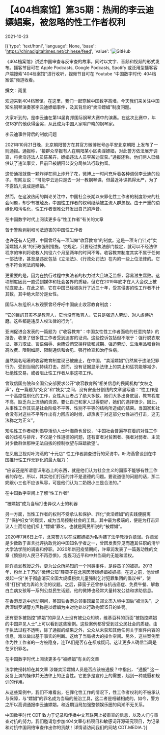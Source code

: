 # 【404档案馆】第35期：热闹的李云迪嫖娼案，被忽略的性工作者权利

2021-10-23

[{'type': 'text/html', 'language': None, 'base': 'https://chinadigitaltimes.net/chinese/feed', 'value': '![GitHub](https://chinadigitaltimes.net/chinese/files/2021/10/35-3.jpg)

《404档案馆》讲述中国审查与反审查的故事，同时以文字、音频和视频的形式发布。播客节目可在 Apple Podcasts, Google Podcasts, Spotify 或泛用型播客客户端搜索“404档案馆”进行收听，视频节目可在 Youtube “中国数字时代· 404档案馆”频道收看。





撰文：雨里

欢迎来到404档案馆。在这里，我们一起穿越中国数字高墙。今天我们来关注中国知名钢琴演奏家李云迪嫖娼事件，及其背后的“卖淫嫖娼”制度问题。

大家听到的，是李云迪在第14届肖邦国际钢琴大赛中的演奏。在这次比赛中，年仅18岁的他获得金奖，从此成为中国人家喻户晓的钢琴家。

李云迪事件背后的制度问题

2021年10月21日晚，北京朝阳警方在其官方微博账号@平安北京朝阳 上发布了一则通报。通报称，“接群众举报有人在朝阳某小区卖淫嫖娼，对此警方依法展开调查，将卖淫违法人员陈某卉，嫖娼违法人员李某迪查获。”通报还称，他们两人已经供认了违法事实，目前已被朝阳公安分局依法行政拘留。

这份通报就像一颗炸弹在网上炸开了花，微博上一时间充斥着各种调侃李云迪的段子。有网友说：“可能李云迪只是去一对一教钢琴课，但最近补课抓得太严，为了不露馅儿说成是嫖娼。”

然而，在这波热闹的舆论关注中，中国社会长期以来罪化性工作者的制度带来的社会问题，却少有被触及，中国性工作者的权利继续被主流人群忽视。由于严重的边缘化和污名化，性工作者很难公开发出自己的声音。

在中国数字时代上阅读更多与“性工作者”有关的文章

苦于警察剥削和司法迫害的中国性工作者

也许还有人记得，中国曾经有一项叫做“收容教育”的制度。这是一项专门针对“卖淫嫖娼人员”的行政强制措施。它规定，只要经过执法部门裁定，就可以不经法律程序的审判将收教人拘役六个月至两年的时间不等。收容教育制度其实不属于任何一部法律，甚至是违反包括《立法法》、《行政处罚法》在内的一些上位法律的。它也不符合宪法的精神。

更重要的是，因为在执行过程中执法者的权力过大且缺乏监督，容易滋生腐败。这项制度因此一直受到媒体和社会各界的质疑，但它在2019年底才在人大会议上被彻底废止。在此之前，它在中国已经被执行了近三十年，受其侵害的性工作者不计其数，其中绝大部分是女性。

国际人权组织人权观察曾经呼吁中国废止收容教育制度：



“它的目的其实不是教育人，它也没有教育人，它只是强迫人劳动、对人虐待折磨。这些都是违反人权法律的行为”。



亚洲促进会发表的一篇题为《“收容教育”：中国女性性工作者面临的任意拘禁》的报告，收录了很多性工作者受到迫害的证词。这些控诉包括但不限于：强行脱衣取证、暴力取证、言语侮辱、索贿受贿交换释放和减期、强迫劳动、生活用品和食物高收费、限制如厕、限制通信和会见、强行检查和治疗性病。

虽然臭名昭著的收容教育制度现已被废止，在中国，“卖淫嫖娼”仍然属于违法犯罪行为，受到当局的持续打击。然而，没有证据显示法律上的禁止和惩罚能够减少、杜绝性交易，或者阻止性工作者从事这项工作。

曾致信国务院和全国公安部要求公开“收容教育所”相关信息的民间机构“女权之声”，在一篇题为“处女”和“妓女”之间，没有安全分割线的文章里写道：“性工作是一个高度性别化的工作，女性从业者占了绝大多数。她们大多出身底层，教育程度不高，缺乏向上流动的资源，要让自己和家人过得更好，她们的选择很少。因此，从事性工作其实是社会阶级不平等、性别不平等的结构所造成的结果。当国家和社会没有对这些不平等作出有力回应的时候，却热衷于对这部分女性进行打击，这无法称之为正义”。

知名性工作者权利倡导活动人士叶海燕也曾说，“中国社会普遍存在着的对性工作者的歧视与排斥，不仅是个性道德的问题，还有富者对贫困者、强者对弱者、主流对少数群体那种无法自拔的控制欲望与踩踏欲望”。

在凤凰卫视对叶海燕的&quot;十元店&quot; 性工作者調查进行的采访中，叶海燕曾谈到在中国推行性工作无罪化的最大阻力：



“应该还是所谓意识形态上的东西，就是他们认为社会主义的国家不能够有性工作者的存在。所以，其实他们打压的并不是道德的问题。要说道德的问题的话，那二奶跟小三也不应该纵容，可是他们认为二奶跟小三是合法的。”



在中国数字空间上了解“性工作者”

“被嫖娼”成为当局打击异议人士的利器

另一方面，当性工作者的权利不受承认和保护、罪化“卖淫嫖娼”的实践便脱离了“保护妇女”的现实，成为当局控制社会的工具。其中最为极端的，便是为打击异议人士而给他们扣上“嫖娼”罪名，也就是网民所说的“被嫖娼”。

2020年7月6日上午，北京警方以在成都嫖娼为名拘捕了法学教授许章润。许章润是少数敢于直言批评执政党的中国知名学者之一，曾因发表异见而遭其任职的清华大学法学院的调查和停职。2020年新冠疫情期间，许章润发表了一篇轰动性的文章《愤怒的人民已不再恐惧》，炮轰习近平和中共当局的无能和滥权。

除许章润教授之外，更为公众所熟知的一个同类事件，是薛蛮子的被抓。2013年，粉丝上千万的“微博公知”薛蛮子在北京因涉嫌嫖娼被抓捕。在这之前，他曾经发起一份“关于彻底消灭全国大规模拐卖儿童强制乞讨犯罪集团的倡议书”，使得“打拐”成为舆论关注的议题。之后，薛蛮子还曾参与抗击癌症、免费午餐、解救白血病女孩等一系列公益民生话题。他的微博也经常大量转发公益和求助信息。

在香港反送中运动期间，英国驻香港总领事馆雇员郑文杰入境中国后“被消失”，之后深圳罗湖警方声称是以嫖娼为由对他处以行政拘留15日的处罚。

还有更多被指控“嫖娼”的异见人士没有被公众知晓，维基百科的页面“被指控嫖娼的中国异见人士”上可以看到这些案例。这些案例都曾受到过公民社会的质疑。由于执法过程不透明，除了通报的结果之外，公众从未获知其他任何关于案件内容的信息，难以做出基于事实的判断。这给了当局极大的操作空间。另外，这些案例里作为性工作者的一方被隐身，连TA们是否存在都成疑问。这让更多人确信当局是在罗织罪名。

在中国数字时代上阅读更多与“被嫖娼”有关的文章

法学教授韩旭在其文章 涉嫌卖淫嫖娼人员是否应该被通报？中指出， “通报” 这一反复上演的操作并无法律上的正当性。它更多是宣传上的需要，起到一种威慑和规训的作用。

从这些案例中，我们不难看出，在罪化性工作的情况下，性工作者权利的不被承认与保障，与“嫖娼”的罪名成为当局的统治工具，这二者是相辅相成的。如今，警方之所以高调通报李云迪嫖娼，和近期当局加强整顿娱乐圈的风潮不无关系。

中国数字时代 CDT 致力于记录和传播中文互联网上被审查的信息，以及人们与审查对抗的努力。我们邀请您参加404文章存档项目和敏感词开源研究项目，为记录和对抗中国网络审查作出你的贡献！详情请访问我们的网站 CDT.MEDIA.'}]